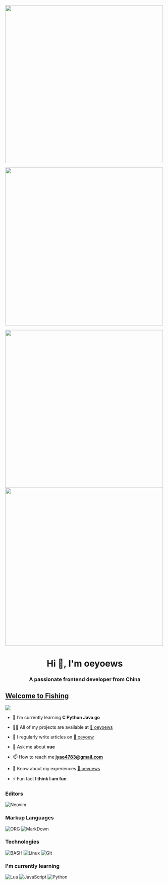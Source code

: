 <img class="oimg" style="width: 500px;" src="https://activity-graph.herokuapp.com/graph?username=oeyoews&theme=react-dark&hide_title=true&hide_border=true&area=true"/>

<a target="_blank" href="https://dream-plan.cn"><img style="width:500px;" class="oimg " src="https://user-images.githubusercontent.com/62864752/155082301-d777c58f-d495-42d7-8dba-59ca844379e7.jpg"></a>

<p align="left">
 <img img style="width: 500px;" class="oimg" src="https://github-profile-trophy.vercel.app/?username=oeyoews&theme=algolia&row=2&column=3&no-frame=true" width="37%"/>
 <img img style="width: 500px;" class="oimg" src="https://github-readme-stats.vercel.app/api?username=oeyoews&show_icons=true&theme=radical&&hide_border=true" width="55.5%"/>
</p>

<h1 align="center">Hi 👋, I'm oeyoews</h1>
<h3 align="center">A passionate frontend developer from China</h3>

## [Welcome to Fishing](https://oeyoew.fun)  
<a href="https://oeyoew.fun">
<img src="https://komarev.com/ghpvc/?username=oeyoews&color=blueviolet&style=flat-square&label=🌽  Nice+To+Meet+U"></a>



- 🌱 I’m currently learning **C Python Java go**

- 👨‍💻 All of my projects are available at [🌽 oeyoews](https://github.com/oeyoews)

- 📝 I regularly write articles on [🌽 oeyoew](https://oeyoew.fun)

- 💬 Ask me about **vue**

- 📫 How to reach me **jyao4783@gmail.com**

- 📄 Know about my experiences [🌽 oeyoews](https://github.com/oeyoews)

- ⚡ Fun fact **I think I am fun**

<h3>Editors</h3>
<p>
  <img src="https://img.shields.io/badge/Neovim-57A143?logo=neovim&logoColor=white&style=for-the-badge" alt="Neovim" />
</p>

<h3>Markup Languages</h3>
<p>
  <img src="https://img.shields.io/badge/ORG-d474c9?style=for-the-badge&logo=org&logoColor=white" alt="ORG" />
  <img src="https://img.shields.io/badge/Markdown-000000?style=for-the-badge&logo=markdown&logoColor=white" alt="MarkDown" />
</p> 


<h3>Technologies</h3>
<p>
  <img src="https://img.shields.io/badge/SHELL-121011?style=for-the-badge&logo=gnu-bash&logoColor=white" alt="BASH" />
  <img src="https://img.shields.io/badge/Linux-FCC624?style=for-the-badge&logo=linux&logoColor=black" alt="Linux" />
  <img src="https://img.shields.io/badge/Git-F05032?style=for-the-badge&logo=git&logoColor=white" alt="Git" />
</p>

<h3>I'm currently learning</h3>
<p>
  <img src="https://img.shields.io/badge/LUA-2c2cc7?style=for-the-badge&logo=lua&logoColor=white" alt="Lua" />
  <img src="https://img.shields.io/badge/JavaScript-F7DF1E?style=for-the-badge&logo=javascript&logoColor=black" alt="JavaScript" />
  <img src="https://img.shields.io/badge/Python-3776AB?style=for-the-badge&logo=python&logoColor=white" alt="Python" />
</p>